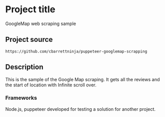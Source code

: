 # Project title

GoogleMap web scraping sample

## Project source

```
https://github.com/cbarrettninja/puppeteer-googlemap-scrapping
```

## Description

This is the sample of the Google Map scraping.
It gets all the reviews and the start of location with Infinite scroll over.

### Frameworks

Node.js, puppeteer
developed for testing a solution for another project.
